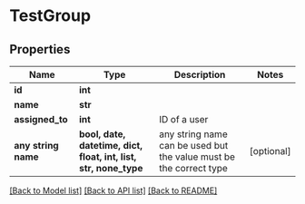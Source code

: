 # TestGroup


## Properties
Name | Type | Description | Notes
------------ | ------------- | ------------- | -------------
**id** | **int** |  | 
**name** | **str** |  | 
**assigned_to** | **int** | ID of a user | 
**any string name** | **bool, date, datetime, dict, float, int, list, str, none_type** | any string name can be used but the value must be the correct type | [optional]

[[Back to Model list]](../README.md#documentation-for-models) [[Back to API list]](../README.md#documentation-for-api-endpoints) [[Back to README]](../README.md)


